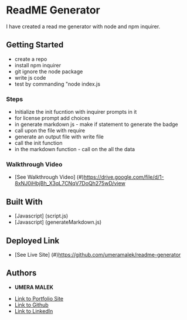 # ReadME Generator
I have created a read me generator with node and npm inquirer. 


## Getting Started

* create a repo
* install npm inquirer
* git ignore the node package 
* write js code
* test by commanding "node index.js

### Steps
* Initialize the init fucntion with inquirer prompts in it
* for license prompt add choices 
* in generate markdown js - make if statement to generate the badge 
* call upon the file with require 
* generate an output file with write file
* call the init function 
* in the markdown function - call on the all the data


### Walkthrough Video
* [See Walkthrough Video] (#)https://drive.google.com/file/d/1-8xNJ0iHbjBh_X3qL7CNqV7DoQh275wD/view



## Built With

* [Javascript] (script.js)
* [Javascript] (generateMarkdown.js)

## Deployed Link

* [See Live Site] (#)https://github.com/umeramalek/readme-generator





## Authors

* **UMERA MALEK** 

- [Link to Portfolio Site](https://umeramalek.github.io/)
- [Link to Github](https://github.com/umeramalek)
- [Link to LinkedIn](www.linkedin.com/in/umeramalek)

